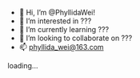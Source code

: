 - 👋 Hi, I’m @PhyllidaWei!
- 👀 I’m interested in ???
- 🌱 I’m currently learning ???
- 💞️ I’m looking to collaborate on ???
- 📫 phyllida_wei@163.com

loading...
